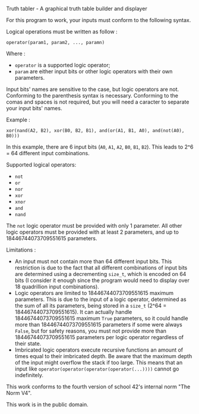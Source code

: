 Truth tabler - A graphical truth table builder and displayer

For this program to work, your inputs must conform to the following syntax.

Logical operations must be written as follow :

`operator(param1, param2, ..., paramn)`

Where :
- `operator` is a supported logic operator;
- `param` are either input bits or other logic operators with their own parameters.

Input bits' names are sensitive to the case, but logic operators are not. Conforming to the parenthesis syntax is necessary. Conforming to the comas and spaces is not required, but you will need a caracter to separate your input bits' names.

Example :

`xor(nand(A2, B2), xor(B0, B2, B1), and(or(A1, B1, A0), and(not(A0), B0)))`

In this example, there are 6 input bits (`A0`, `A1`, `A2`, `B0`, `B1`, `B2`). This leads to 2^6 = 64 different input combinations.

Supported logical operators:
- `not`
- `or`
- `nor`
- `xor`
- `xnor`
- `and`
- `nand`

The `not` logic operator must be provided with only 1 parameter.
All other logic operators must be provided with at least 2 parameters, and up to 18446744073709551615 parameters.

Limitations :
- An input must not contain more than 64 different input bits. This restriction is due to the fact that all different combinations of input bits are determined using a decrementing `size_t`, which is encoded on 64 bits (I consider it enough since the program would need to display over 18 quadrillion input combinations).
- Logic operators are limited to 18446744073709551615 maximum parameters. This is due to the input of a logic operator, determined as the sum of all its parameters, being stored in a `size_t` (2^64 = 18446744073709551615). It can actually handle 18446744073709551615 maximum `True` parameters, so it could handle more than 18446744073709551615 parameters if some were always `False`, but for safety reasons, you must not provide more than 18446744073709551615 parameters per logic operator regardless of their state.
- Imbricated logic operators execute recursive functions an amount of times equal to their imbricated depth. Be aware that the maximum depth of the input might overflow the stack if too large. This means that an input like `operator(operator(operator(operator(...))))` cannot go indefinitely.

This work conforms to the fourth version of school 42's internal norm "The Norm V4".

This work is in the public domain.
